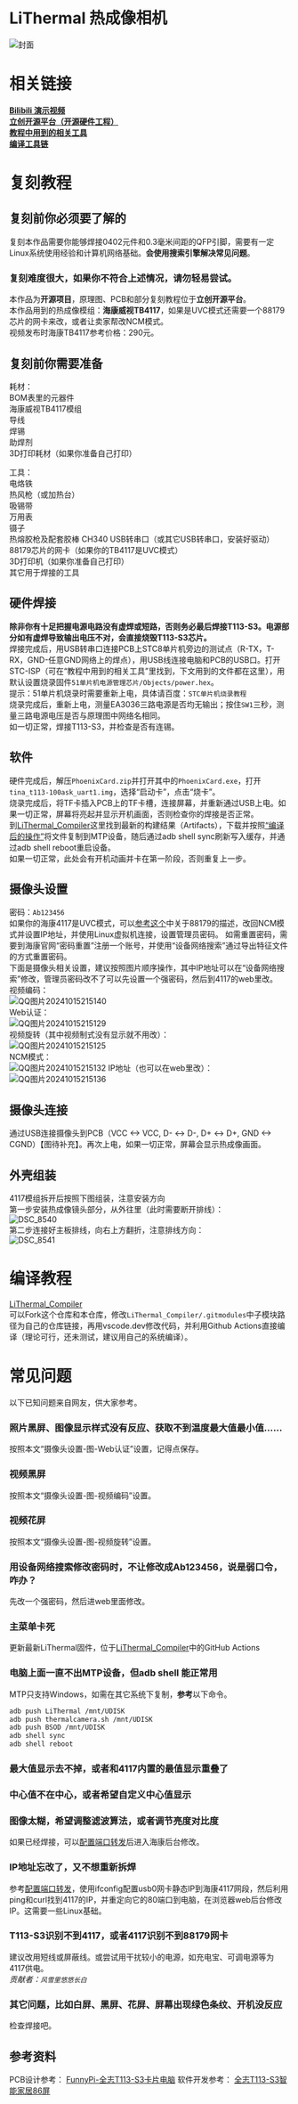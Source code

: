 # LiThermal 热成像相机
![封面](https://github.com/user-attachments/assets/4fc6f390-e887-44be-a5c8-28915dc0e16e)

# 相关链接
**[Bilibili 演示视频](https://oshwhub.com/lxu0423/lithermal-thermal-imaging-camera)**  
**[立创开源平台（开源硬件工程）](https://oshwhub.com/lxu0423/lithermal-thermal-imaging-camera)**   
**[教程中用到的相关工具](https://github.com/diylxy/LiThermal_Tools)**  
**[编译工具链](https://github.com/diylxy/LiThermal_Compiler)**  

# 复刻教程
## 复刻前你必须要了解的
复刻本作品需要你能够焊接0402元件和0.3毫米间距的QFP引脚，需要有一定Linux系统使用经验和计算机网络基础。**会使用搜索引擎解决常见问题**。  
### **复刻难度很大，如果你不符合上述情况，请勿轻易尝试。**  
本作品为**开源项目**，原理图、PCB和部分复刻教程位于**立创开源平台**。  
本作品用到的热成像模组：**海康威视TB4117**，如果是UVC模式还需要一个88179芯片的网卡来改，或者让卖家帮改NCM模式。  
视频发布时海康TB4117参考价格：290元。  

## 复刻前你需要准备
耗材：  
BOM表里的元器件  
海康威视TB4117模组  
导线  
焊锡  
助焊剂  
3D打印耗材（如果你准备自己打印）  

工具：  
电烙铁  
热风枪（或加热台）  
吸锡带  
万用表  
镊子  
热熔胶枪及配套胶棒
CH340 USB转串口（或其它USB转串口，安装好驱动）  
88179芯片的网卡（如果你的TB4117是UVC模式）  
3D打印机（如果你准备自己打印）  
其它用于焊接的工具  

## 硬件焊接
**除非你有十足把握电源电路没有虚焊或短路，否则务必最后焊接T113-S3。电源部分如有虚焊导致输出电压不对，会直接烧毁T113-S3芯片。**  
焊接完成后，用USB转串口连接PCB上STC8单片机旁边的测试点（R-TX，T-RX，GND-任意GND网络上的焊点），用USB线连接电脑和PCB的USB口。打开STC-ISP（可在“教程中用到的相关工具”里找到，下文用到的文件都在这里），用默认设置烧录固件`51单片机电源管理芯片/Objects/power.hex`。  
提示：51单片机烧录时需要重新上电，具体请百度：`STC单片机烧录教程`  
烧录完成后，重新上电，测量EA3036三路电源是否均无输出；按住`SW1`三秒，测量三路电源电压是否与原理图中网络名相同。  
如一切正常，焊接T113-S3，并检查是否有连锡。  

## 软件
硬件完成后，解压`PhoenixCard.zip`并打开其中的`PhoenixCard.exe`，打开`tina_t113-100ask_uart1.img`，选择“启动卡”，点击“烧卡”。  
烧录完成后，将TF卡插入PCB上的TF卡槽，连接屏幕，并重新通过USB上电。如果一切正常，屏幕将亮起并显示开机画面，否则检查你的焊接是否正常。  
到[LiThermal_Compiler](https://github.com/diylxy/LiThermal_Compiler/actions)这里找到最新的构建结果（Artifacts），下载并按照[“编译后的操作”](https://github.com/diylxy/LiThermal_Compiler?tab=readme-ov-file#%E7%BC%96%E8%AF%91%E5%90%8E%E7%9A%84%E6%93%8D%E4%BD%9C)将文件复制到MTP设备，随后通过adb shell sync刷新写入缓存，并通过adb shell reboot重启设备。  
如果一切正常，此处会有开机动画并卡在第一阶段，否则重复上一步。

## 摄像头设置
密码：`Ab123456`  
如果你的海康4117是UVC模式，可以[参考这个](https://www.bilibili.com/read/cv25703139)中关于88179的描述，改回NCM模式并设置IP地址，并使用Linux虚拟机连接，设置管理员密码。 
如需重置密码，需要到海康官网“密码重置”注册一个账号，并使用“设备网络搜索”通过导出特征文件的方式重置密码。  
下面是摄像头相关设置，建议按照图片顺序操作，其中IP地址可以在“设备网络搜索”修改，管理员密码改不了可以先设置一个强密码，然后到4117的web里改。  
视频编码：  
![QQ图片20241015215140](https://github.com/user-attachments/assets/1d4b7760-b291-4e4c-89d0-b77a35bd5b06)  
Web认证：  
![QQ图片20241015215129](https://github.com/user-attachments/assets/e9c40654-4035-4ac9-8116-c74eacb13f62)  
视频旋转（其中视频制式没有显示就不用改）：  
![QQ图片20241015215125](https://github.com/user-attachments/assets/8088bac8-444c-41eb-b19e-8d9cda9f1f3d)  
NCM模式：  
![QQ图片20241015215132](https://github.com/user-attachments/assets/e9527ab0-d80f-4045-90ac-9bd451e288bd)
IP地址（也可以在web里改）：  
![QQ图片20241015215136](https://github.com/user-attachments/assets/0a004d42-08c2-4440-b0da-c663becd8c56)

## 摄像头连接
通过USB连接摄像头到PCB（VCC <-> VCC, D- <-> D-, D+ <-> D+, GND <-> CGND）【图待补充】。再次上电，如果一切正常，屏幕会显示热成像画面。  

## 外壳组装
4117模组拆开后按照下图组装，注意安装方向  
第一步安装热成像镜头部分，从外往里（此时需要断开排线）：  
![DSC_8540](https://github.com/user-attachments/assets/0edbf785-3393-4aa7-a6d8-651abf95b338)  
第二步连接好主板排线，向右上方翻折，注意排线方向：  
![DSC_8541](https://github.com/user-attachments/assets/d806ed85-da94-4f88-8ed7-2d209df5b4eb)  

# 编译教程
[LiThermal_Compiler](https://github.com/diylxy/LiThermal_Compiler)  
可以Fork这个仓库和本仓库，修改`LiThermal_Compiler/.gitmodules`中子模块路径为自己的仓库链接，再用vscode.dev修改代码，并利用Github Actions直接编译（理论可行，还未测试，建议用自己的系统编译）。  

# 常见问题
以下已知问题来自网友，供大家参考。  
### 照片黑屏、图像显示样式没有反应、获取不到温度最大值最小值……
按照本文“摄像头设置-图-Web认证”设置，记得点保存。  
### 视频黑屏
按照本文“摄像头设置-图-视频编码”设置。  
### 视频花屏
按照本文“摄像头设置-图-视频旋转”设置。  
### 用设备网络搜索修改密码时，不让修改成Ab123456，说是弱口令，咋办？
先改一个强密码，然后进web里面修改。  
### 主菜单卡死
更新最新LiThermal固件，位于[LiThermal_Compiler](https://github.com/diylxy/LiThermal_Compiler)中的GitHub Actions   
### 电脑上面一直不出MTP设备，但adb shell 能正常用
MTP只支持Windows，如需在其它系统下复制，**参考**以下命令。  
```bash
adb push LiThermal /mnt/UDISK
adb push thermalcamera.sh /mnt/UDISK
adb push BSOD /mnt/UDISK
adb shell sync
adb shell reboot
```
### 最大值显示去不掉，或者和4117内置的最值显示重叠了
### 中心值不在中心，或者希望自定义中心值显示
### 图像太糊，希望调整滤波算法，或者调节亮度对比度
如果已经焊接，可以[配置端口转发](https://github.com/diylxy/LiThermal_Tools/blob/master/%E9%85%8D%E7%BD%AE%E7%AB%AF%E5%8F%A3%E8%BD%AC%E5%8F%91.md)后进入海康后台修改。  
### IP地址忘改了，又不想重新拆焊
参考[配置端口转发](https://github.com/diylxy/LiThermal_Tools/blob/master/%E9%85%8D%E7%BD%AE%E7%AB%AF%E5%8F%A3%E8%BD%AC%E5%8F%91.md)，使用ifconfig配置usb0网卡静态IP到海康4117网段，然后利用ping和curl找到4117的IP，并重定向它的80端口到电脑，在浏览器web后台修改IP。这需要一些Linux基础。  
### T113-S3识别不到4117，或者4117识别不到88179网卡
建议改用短线或屏蔽线。或尝试用干扰较小的电源，如充电宝、可调电源等为4117供电。  
*贡献者：`风雪里悠悠长白`*   

### 其它问题，比如白屏、黑屏、花屏、屏幕出现绿色条纹、开机没反应
检查焊接吧。  

## 参考资料
PCB设计参考：
[FunnyPi-全志T113-S3卡片电脑](https://oshwhub.com/flose/funnypi-quanzhi-t113-s3-card-computer)
软件开发参考：
[全志T113-S3智能家居86屏](https://oshwhub.com/fanhuacloud/t113-s3-86panel)
